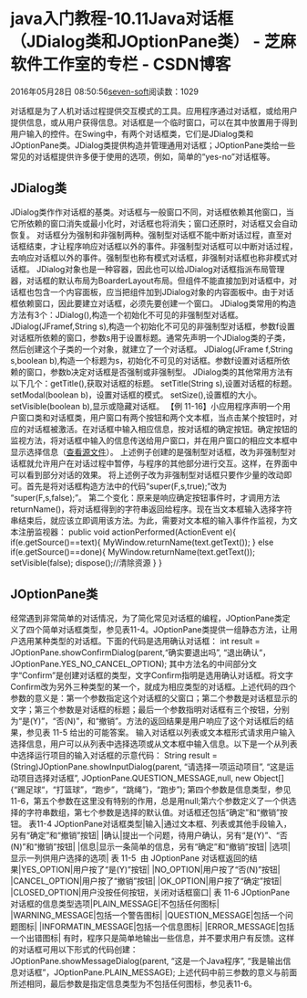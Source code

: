 
# java入门教程-10.11Java对话框（JDialog类和JOptionPane类） -  芝麻软件工作室的专栏 - CSDN博客


2016年05月28日 08:50:56[seven-soft](https://me.csdn.net/softn)阅读数：1029


对话框是为了人机对话过程提供交互模式的工具。应用程序通过对话框，或给用户提供信息，或从用户获得信息。对话框是一个临时窗口，可以在其中放置用于得到用户输入的控件。在Swing中，有两个对话框类，它们是JDialog类和JOptionPane类。JDialog类提供构造并管理通用对话框；JOptionPane类给一些常见的对话框提供许多便于使用的选项，例如，简单的“yes-no”对话框等。
## JDialog类
JDialog类作作对话框的基类。对话框与一般窗口不同，对话框依赖其他窗口，当它所依赖的窗口消失或最小化时，对话框也将消失；窗口还原时，对话框又会自动恢复。
对话框分为强制和非强制两种。强制型对话框不能中断对话过程，直至对话框结束，才让程序响应对话框以外的事件。非强制型对话框可以中断对话过程，去响应对话框以外的事件。强制型也称有模式对话框，非强制对话框也称非模式对话框。
JDialog对象也是一种容器，因此也可以给JDialog对话框指派布局管理器，对话框的默认布局为BoarderLayout布局。但组件不能直接加到对话框中，对话框也包含一个内容面板，应当把组件加到JDialog对象的内容面板中。由于对话框依赖窗口，因此要建立对话框，必须先要创建一个窗口。
JDialog类常用的构造方法有3个：JDialog(),构造一个初始化不可见的非强制型对话框。
JDialog(JFramef,String s),构造一个初始化不可见的非强制型对话框，参数f设置对话框所依赖的窗口，参数s用于设置标题。通常先声明一个JDialog类的子类，然后创建这个子类的一个对象，就建立了一个对话框。
JDialog(JFrame f,String s,boolean b),构造一个标题为s，初始化不可见的对话框。参数f设置对话框所依赖的窗口，参数b决定对话框是否强制或非强制型。
JDialog类的其他常用方法有以下几个：getTitle(),获取对话框的标题。
setTitle(String s),设置对话框的标题。
setModal(boolean b)，设置对话框的模式。
setSize(),设置框的大小。
setVisible(boolean b),显示或隐藏对话框。
【例 11-16】小应用程序声明一个用户窗口类和对话框类，用户窗口有两个按钮和两个文本框，当点击某个按钮时，对应的对话框被激活。在对话框中输入相应信息，按对话框的确定按钮。确定按钮的监视方法，将对话框中输入的信息传送给用户窗口，并在用户窗口的相应文本框中显示选择信息（[查看源文件](http://www.weixueyuan.net/uploads/code/java/rumen/11-16.txt)）。
上述例子创建的是强制型对话框，改为非强制型对话框就允许用户在对话过程中暂停，与程序的其他部分进行交互。这样，在界面中可以看到部分对话的效果。
将上述例子改为非强制型对话框只要作少量的改动即可。首先是将对话框构造方法中的代码“super(F,s,true);”改为 “super(F,s,false);”。
第二个变化：原来是响应确定按钮事件时，才调用方法returnName()，将对话框得到的字符串返回给程序。现在当文本框输入选择字符串结束后，就应该立即调用该方法。为此，需要对文本框的输入事件作监视，为文本注册监视器：
public void actionPerformed(ActionEvent e){
if(e.getSource()==text){
MyWindow.returnName(text.getText());
}
else if(e.getSource()==done){
MyWindow.returnName(text.getText());
setVisible(false);
dispose();//清除资源
}
}
## JOptionPane类
经常遇到非常简单的对话情况，为了简化常见对话框的编程，JOptionPane类定义了四个简单对话框类型，参见表11-4。JOptionPane类提供一组静态方法，让用户选用某种类型的对话框。下面的代码是选用确认对话框：
int result = JOptionPane.showConfirmDialog(parent,“确实要退出吗”, “退出确认“，JOptionPane.YES_NO_CANCEL_OPTION);
其中方法名的中间部分文字“Confirm”是创建对话框的类型，文字Confirm指明是选用确认对话框。将文字Confirm改为另外三种类型的某一个，就成为相应类型的对话框。上述代码的四个参数的意义是：第一个参数指定这个对话框的父窗口；第二个参数是对话框显示的文字；第三个参数是对话框的标题；最后一个参数指明对话框有三个按钮，分别为“是(Y)”，“否(N)”，和“撤销”。方法的返回结果是用户响应了这个对话框后的结果，参见表
 11-5 给出的可能答案。
输入对话框以列表或文本框形式请求用户输入选择信息，用户可以从列表中选择选项或从文本框中输入信息。以下是一个从列表中选择运行项目的输入对话框的示意代码：
String result = (String)JOptionPane.showInputDialog(parent,
“请选择一项运动项目”, “这是运动项目选择对话框”,
JOptionPane.QUESTION_MESSAGE,null,
new Object[]{“踢足球“，“打篮球”，“跑步”，“跳绳”}，“跑步”);
第四个参数是信息类型，参见11-6，第五个参数在这里没有特别的作用，总是用null;第六个参数定义了一个供选择的字符串数组，第七个参数是选择的默认值。对话框还包括“确定”和“撤销”按钮。
表11-4 JOptionPane对话框类型|输入|通过文本框、列表或其他手段输入，另有“确定”和“撤销”按钮|
|确认|提出一个问题，待用户确认，另有“是(Y)”、“否(N)”和“撤销”按钮|
|信息|显示一条简单的信息，另有“确定”和“撤销”按钮|
|选项|显示一列供用户选择的选项|
表 11-5  由 JOptionPane 对话框返回的结果|YES_OPTION|用户按了“是(Y)”按钮|
|NO_OPTION|用户按了“否(N)”按钮|
|CANCEL_OPTION|用户按了“撤销”按钮|
|OK_OPTION|用户按了“确定”按钮|
|CLOSED_OPTION|用户没按任何按钮，关闭对话框窗口|
表 11-6 JOptionPane 对话框的信息类型选项|PLAIN_MESSAGE|不包括任何图标|
|WARNING_MESSAGE|包括一个警告图标|
|QUESTION_MESSAGE|包括一个问题图标|
|INFORMATIN_MESSAGE|包括一个信息图标|
|ERROR_MESSAGE|包括一个出错图标|
有时，程序只是简单地输出一些信息，并不要求用户有反馈。这样的对话框可用以下形式的代码创建：
JOptionPane.showMessageDialog(parent, “这是一个Java程序”,
“我是输出信息对话框”，JOptionPane.PLAIN_MESSAGE);
上述代码中前三参数的意义与前面所述相同，最后参数是指定信息类型为不包括任何图标，参见表11-6。

